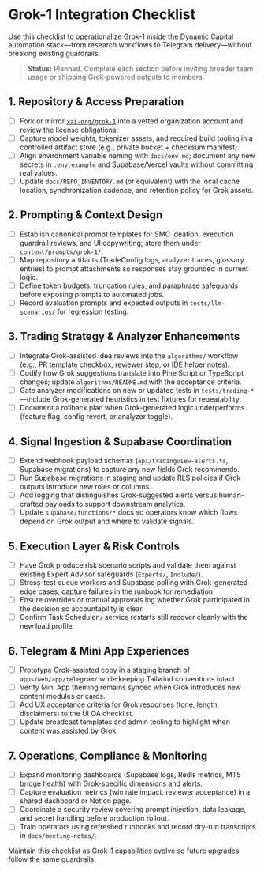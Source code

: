 # Grok-1 Integration Checklist

Use this checklist to operationalize Grok-1 inside the Dynamic Capital
automation stack—from research workflows to Telegram delivery—without breaking
existing guardrails.

> **Status:** Planned. Complete each section before inviting broader team usage
> or shipping Grok-powered outputs to members.

## 1. Repository & Access Preparation

- [ ] Fork or mirror [`xai-org/grok-1`](https://github.com/xai-org/grok-1) into
      a vetted organization account and review the license obligations.
- [ ] Capture model weights, tokenizer assets, and required build tooling in a
      controlled artifact store (e.g., private bucket + checksum manifest).
- [ ] Align environment variable naming with `docs/env.md`; document any new
      secrets in `.env.example` and Supabase/Vercel vaults without committing
      real values.
- [ ] Update `docs/REPO_INVENTORY.md` (or equivalent) with the local cache
      location, synchronization cadence, and retention policy for Grok assets.

## 2. Prompting & Context Design

- [ ] Establish canonical prompt templates for SMC ideation, execution guardrail
      reviews, and UI copywriting; store them under `content/prompts/grok-1/`.
- [ ] Map repository artifacts (TradeConfig logs, analyzer traces, glossary
      entries) to prompt attachments so responses stay grounded in current
      logic.
- [ ] Define token budgets, truncation rules, and paraphrase safeguards before
      exposing prompts to automated jobs.
- [ ] Record evaluation prompts and expected outputs in `tests/llm-scenarios/`
      for regression testing.

## 3. Trading Strategy & Analyzer Enhancements

- [ ] Integrate Grok-assisted idea reviews into the `algorithms/` workflow
      (e.g., PR template checkbox, reviewer step, or IDE helper notes).
- [ ] Codify how Grok suggestions translate into Pine Script or TypeScript
      changes; update `algorithms/README.md` with the acceptance criteria.
- [ ] Gate analyzer modifications on new or updated tests in
      `tests/trading-*`—include Grok-generated heuristics in test fixtures for
      repeatability.
- [ ] Document a rollback plan when Grok-generated logic underperforms (feature
      flag, config revert, or analyzer toggle).

## 4. Signal Ingestion & Supabase Coordination

- [ ] Extend webhook payload schemas (`api/tradingview-alerts.ts`, Supabase
      migrations) to capture any new fields Grok recommends.
- [ ] Run Supabase migrations in staging and update RLS policies if Grok outputs
      introduce new roles or columns.
- [ ] Add logging that distinguishes Grok-suggested alerts versus human-crafted
      payloads to support downstream analytics.
- [ ] Update `supabase/functions/*` docs so operators know which flows depend on
      Grok output and where to validate signals.

## 5. Execution Layer & Risk Controls

- [ ] Have Grok produce risk scenario scripts and validate them against existing
      Expert Advisor safeguards (`Experts/`, `Include/`).
- [ ] Stress-test queue workers and Supabase polling with Grok-generated edge
      cases; capture failures in the runbook for remediation.
- [ ] Ensure overrides or manual approvals log whether Grok participated in the
      decision so accountability is clear.
- [ ] Confirm Task Scheduler / service restarts still recover cleanly with the
      new load profile.

## 6. Telegram & Mini App Experiences

- [ ] Prototype Grok-assisted copy in a staging branch of
      `apps/web/app/telegram/` while keeping Tailwind conventions intact.
- [ ] Verify Mini App theming remains synced when Grok introduces new content
      modules or cards.
- [ ] Add UX acceptance criteria for Grok responses (tone, length, disclaimers)
      to the UI QA checklist.
- [ ] Update broadcast templates and admin tooling to highlight when content was
      assisted by Grok.

## 7. Operations, Compliance & Monitoring

- [ ] Expand monitoring dashboards (Supabase logs, Redis metrics, MT5 bridge
      health) with Grok-specific dimensions and alerts.
- [ ] Capture evaluation metrics (win rate impact, reviewer acceptance) in a
      shared dashboard or Notion page.
- [ ] Coordinate a security review covering prompt injection, data leakage, and
      secret handling before production rollout.
- [ ] Train operators using refreshed runbooks and record dry-run transcripts in
      `docs/meeting-notes/`.

Maintain this checklist as Grok-1 capabilities evolve so future upgrades follow
the same guardrails.
